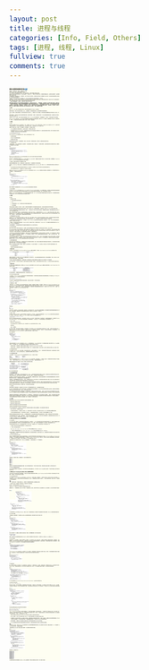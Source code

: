 ```yaml
---
layout: post
title: 进程与线程
categories: [Info, Field, Others]
tags: [进程, 线程, Linux]
fullview: true
comments: true
---
```


![进程线程解释。](./assets/img/pt.png)
